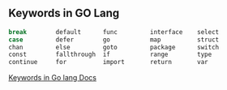 ## Keywords in GO Lang

```sh
break        default      func         interface    select
case         defer        go           map          struct
chan         else         goto         package      switch
const        fallthrough  if           range        type
continue     for          import       return       var
```
[Keywords in Go lang Docs](https://go.dev/ref/spec)
